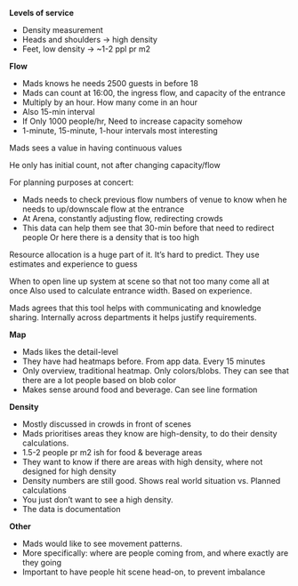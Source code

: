 **Levels of service**

- Density measurement
- Heads and shoulders -> high density
- Feet, low density -> ~1-2 ppl pr m2

**Flow**

- Mads knows he needs 2500 guests in before 18
- Mads can count at 16:00, the ingress flow, and capacity of the entrance
- Multiply by an hour. How many come in an hour
- Also 15-min interval
- If Only 1000 people/hr, Need to increase capacity somehow
- 1-minute, 15-minute, 1-hour intervals most interesting

Mads sees a value in having continuous values

He only has initial count, not after changing capacity/flow

For planning purposes at concert:

- Mads needs to check previous flow numbers of venue to know when he needs to up/downscale flow at the entrance
- At Arena, constantly adjusting flow, redirecting crowds
- This data can help them see that 30-min before that need to redirect people
  Or here there is a density that is too high

Resource allocation is a huge part of it. It’s hard to predict. They use estimates and experience to guess

When to open line up system at scene so that not too many come all at once
Also used to calculate entrance width. Based on experience.

Mads agrees that this tool helps with communicating and knowledge sharing. Internally across departments it helps justify requirements.

**Map**

- Mads likes the detail-level
- They have had heatmaps before. From app data. Every 15 minutes
- Only overview, traditional heatmap. Only colors/blobs. They can see that there are a lot people based on blob color
- Makes sense around food and beverage. Can see line formation

**Density**

- Mostly discussed in crowds in front of scenes
- Mads prioritises areas they know are high-density, to do their density calculations.
- 1.5-2 people pr m2 ish for food & beverage areas
- They want to know if there are areas with high density, where not designed for high density
- Density numbers are still good. Shows real world situation vs. Planned calculations
- You just don’t want to see a high density.
- The data is documentation

**Other**

- Mads would like to see movement patterns.
- More specifically: where are people coming from, and where exactly are they going
- Important to have people hit scene head-on, to prevent imbalance
